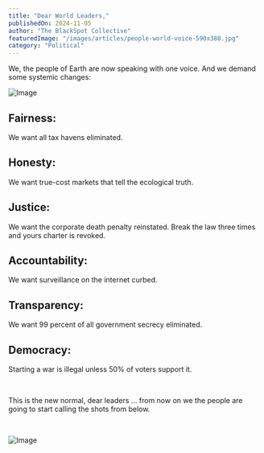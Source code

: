 ```yaml
---
title: "Dear World Leaders,"
publishedOn: 2024-11-05
author: "The BlackSpot Collective"
featuredImage: "/images/articles/people-world-voice-590x380.jpg"
category: "Political"
---
```


We, the people of Earth are now speaking with one voice. And we demand some systemic changes:

![Image](/images/articles/people-world-voice-590x380.jpg)
## Fairness:

We want all tax havens eliminated.

## Honesty:

We want true-cost markets that tell the ecological truth.

## Justice:

We want the corporate death penalty reinstated. Break the law three times and yours charter is revoked.

## Accountability:

We want surveillance on the internet curbed.

## Transparency:

We want 99 percent of all government secrecy eliminated.

## Democracy:

Starting a war is illegal unless 50% of voters support it.

‍

This is the new normal, dear leaders ... from now on we the people are going to start calling the shots from below.

‍

![Image](/images/articles/blackspot-collective-450x169.png)
